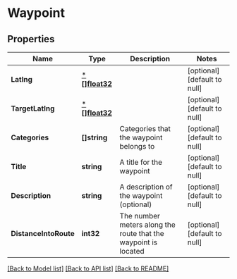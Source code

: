 # Waypoint

## Properties
Name | Type | Description | Notes
------------ | ------------- | ------------- | -------------
**Latlng** | [***[]float32**](array.md) |  | [optional] [default to null]
**TargetLatlng** | [***[]float32**](array.md) |  | [optional] [default to null]
**Categories** | **[]string** | Categories that the waypoint belongs to | [optional] [default to null]
**Title** | **string** | A title for the waypoint | [optional] [default to null]
**Description** | **string** | A description of the waypoint (optional) | [optional] [default to null]
**DistanceIntoRoute** | **int32** | The number meters along the route that the waypoint is located | [optional] [default to null]

[[Back to Model list]](../README.md#documentation-for-models) [[Back to API list]](../README.md#documentation-for-api-endpoints) [[Back to README]](../README.md)


